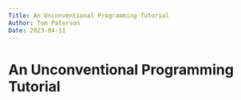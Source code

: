 ```yaml
---
Title: An Unconventional Programming Tutorial
Author: Tom Paterson
Date: 2023-04-11
---
```

# An Unconventional Programming Tutorial

